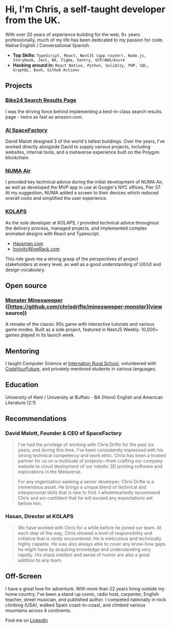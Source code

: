 # Hi, I'm Chris, a self-taught developer from the UK. 

With over 20 years of experience building for the web, 9+ years professionally, much of my life has been dedicated to my passion for code. Native English / Conversational Spanish.

- **Top Skills:** `TypeScript, React, NextJS (app router), Node.js, Storybook, Jest, NX, Figma, Sentry, GCP/AWS/Azure`
- **Hacking around in:** `React Native, Python, Solidity, PHP, SQL, GraphQL, Bash, Github Actions`

## Projects

### [Bike24 Search Results Page](https://bike24.com/search-result?searchTerm=abus)
I was the driving force behind implementing a best-in-class search results page - twice as fast as amazon.com. 

### [AI SpaceFactory](https://spacefactory.ai/)
David Malott designed 3 of the world's tallest buildings. Over the years, I've worked directly alongside David to supply various projects, including websites, internal tools, and a metaverse experience built on the Polygon blockchain.

### [NUMA Air](https://www.numaproducts.com/)
I provided key technical advice during the initial development of NUMA Air, as well as developed the MVP app in use at Google's NYC offices, Pier 57. At my suggestion, NUMA added a screen to their devices which reduced overall costs and simplified the user experience.

### [KOLAPS](https://kolaps.com/en/intro/)

As the sole developer at KOLAPS, I provided technical advice throughout the delivery process, managed projects, and implemented complex animated designs with React and Typescript.

- [Hausman.com](https://hausman.com/)
- [InvinityWineRack.com](https://invinitywinerack.com/)

This role gave me a strong grasp of the perspectives of project stakeholders at every level, as well as a good understanding of UX/UI and design vocabulary.

## Open source

### [Monster Minesweeper](https://www.minesweeper.monster) ([https://github.com/chrisdrifte/minesweeper-monster](view source))
A remake of the classic 90s game with interactive tutorials and various game modes. Built as a side project, featured in NextJS Weekly. 10,000+ games played in its launch week.

## Mentoring

I taught Computer Science at [Internation Rural School](https://www.internationalruralschool.com/), volunteered with [CodeYourFuture](https://codeyourfuture.io/), and privately mentored students in various languages.

## Education

University of Kent / University at Buffalo - BA (Hons) English and American Literature (2:1)

## Recommendations

### David Malott, Founder & CEO of SpaceFactory

> I've had the privilege of working with Chris Drifte for the past six years, and during this time, I've been consistently impressed with his strong technical competency and work ethic. Chris has been a trusted partner for us on a multitude of projects—from crafting our company website to cloud deployment of our robotic 3D printing software and explorations in the Metaverse. 
>
> For any organization seeking a senior developer, Chris Drifte is a tremendous asset. He brings a unique blend of technical and interpersonal skills that is rare to find. I wholeheartedly recommend Chris and am confident that he will exceed any expectations set before him.

### Hasan, Director at KOLAPS
> We have worked with Chris for a while before he joined our team. At each step of the way, Chris showed a level of responsibility and initiative that is rarely encountered. He is meticulous and technically highly capable. He was also always able to cover any know-how gaps he might have by acquiring knowledge and understanding very rapidly. His sharp intellect and sense of humor are also a great addition to any team.

## Off-Screen

I have a great love for adventure. With more than 22 years living outside my home country, I've been a stand-up comic, radio host, carpenter, English teacher, street musician, and published author. I competed nationally in rock climbing (USA), walked Spain coast-to-coast, and climbed various mountains across 4 continents.

Find me on [LinkedIn](https://www.linkedin.com/in/chris-drifte/)
